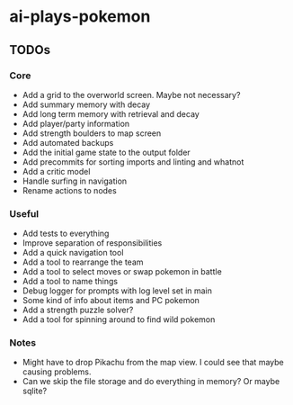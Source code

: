 # ai-plays-pokemon

## TODOs
### Core
* Add a grid to the overworld screen. Maybe not necessary?
* Add summary memory with decay
* Add long term memory with retrieval and decay
* Add player/party information
* Add strength boulders to map screen
* Add automated backups
* Add the initial game state to the output folder
* Add precommits for sorting imports and linting and whatnot
* Add a critic model
* Handle surfing in navigation
* Rename actions to nodes

### Useful
* Add tests to everything
* Improve separation of responsibilities
* Add a quick navigation tool
* Add a tool to rearrange the team
* Add a tool to select moves or swap pokemon in battle
* Add a tool to name things
* Debug logger for prompts with log level set in main
* Some kind of info about items and PC pokemon
* Add a strength puzzle solver?
* Add a tool for spinning around to find wild pokemon

### Notes
* Might have to drop Pikachu from the map view. I could see that maybe causing problems.
* Can we skip the file storage and do everything in memory? Or maybe sqlite?
